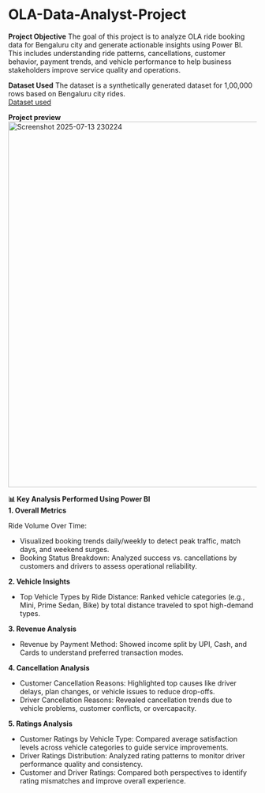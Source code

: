 # OLA-Data-Analyst-Project

**Project Objective**
The goal of this project is to analyze OLA ride booking data for Bengaluru city and generate actionable insights using Power BI. This includes understanding ride patterns, cancellations, customer behavior, payment trends, and vehicle performance to help business stakeholders improve service quality and operations.

**Dataset Used**
The dataset is a synthetically generated dataset for 1,00,000 rows based on Bengaluru city rides. 
</br>
[Dataset used](https://drive.google.com/file/d/1JEkhuwnzZ5N2JlUhLrvqIDtghWiqEDo-/view?usp=sharing)
</br>


**Project preview**
</br>
<img width="1291" height="741" alt="Screenshot 2025-07-13 230224" src="https://github.com/user-attachments/assets/36fbcab3-fa4e-4e4b-b707-5582d39875dd" />

**📊 Key Analysis Performed Using Power BI**
</br>
**1. Overall Metrics**

Ride Volume Over Time:
- Visualized booking trends daily/weekly to detect peak traffic, match days, and weekend surges.
- Booking Status Breakdown: Analyzed success vs. cancellations by customers and drivers to assess operational reliability.

**2. Vehicle Insights**
</br>
- Top Vehicle Types by Ride Distance: Ranked vehicle categories (e.g., Mini, Prime Sedan, Bike) by total distance traveled to spot high-demand types.

**3. Revenue Analysis**
</br>
- Revenue by Payment Method: Showed income split by UPI, Cash, and Cards to understand preferred transaction modes.

**4. Cancellation Analysis**
- Customer Cancellation Reasons: Highlighted top causes like driver delays, plan changes, or vehicle issues to reduce drop-offs.
- Driver Cancellation Reasons: Revealed cancellation trends due to vehicle problems, customer conflicts, or overcapacity.

**5. Ratings Analysis**
- Customer Ratings by Vehicle Type: Compared average satisfaction levels across vehicle categories to guide service improvements.
- Driver Ratings Distribution: Analyzed rating patterns to monitor driver performance quality and consistency.
- Customer and Driver Ratings: Compared both perspectives to identify rating mismatches and improve overall experience.


